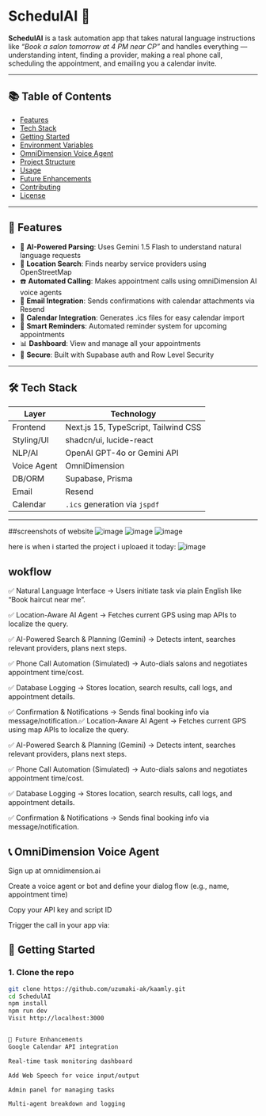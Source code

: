 # SchedulAI 🚀

**SchedulAI** is a task automation app that takes natural language instructions like _“Book a salon tomorrow at 4 PM near CP”_ and handles everything — understanding intent, finding a provider, making a real phone call, scheduling the appointment, and emailing you a calendar invite.

---

## 📚 Table of Contents

- [Features](#features)
- [Tech Stack](#tech-stack)
- [Getting Started](#getting-started)
- [Environment Variables](#environment-variables)
- [OmniDimension Voice Agent](#omnidimension-voice-agent)
- [Project Structure](#project-structure)
- [Usage](#usage)
- [Future Enhancements](#future-enhancements)
- [Contributing](#contributing)
- [License](#license)

---

## 🎯 Features



- 🧠 **AI-Powered Parsing**: Uses Gemini 1.5 Flash to understand natural language requests
- 📍 **Location Search**: Finds nearby service providers using OpenStreetMap
- ☎️ **Automated Calling**: Makes appointment calls using omniDimension AI voice agents
- 📧 **Email Integration**: Sends confirmations with calendar attachments via Resend
- 📅 **Calendar Integration**: Generates .ics files for easy calendar import
- 🔔 **Smart Reminders**: Automated reminder system for upcoming appointments
- 📊 **Dashboard**: View and manage all your appointments
- 🔐 **Secure**: Built with Supabase auth and Row Level Security

---

## 🛠 Tech Stack

| Layer         | Technology                         |
|--------------|-------------------------------------|
| Frontend     | Next.js 15, TypeScript, Tailwind CSS|
| Styling/UI   | shadcn/ui, lucide-react             |
| NLP/AI       | OpenAI GPT-4o or Gemini API         |
| Voice Agent  | OmniDimension                       |
| DB/ORM       | Supabase, Prisma                    |
| Email        | Resend                              |
| Calendar     | `.ics` generation via `jspdf`       |

---

##screenshots of website
![image](https://github.com/user-attachments/assets/74265b9a-006d-42d5-a6f1-954b11e0ee46)
![image](https://github.com/user-attachments/assets/d7ce4c4b-e699-4d19-a68d-7e1e5f32fbfa)
![image](https://github.com/user-attachments/assets/7ce92ec7-5b83-4e34-a6d4-d704d249b9f6)




here is when i started the project i uploaed it today:
![image](https://github.com/user-attachments/assets/38b1fee2-89ff-4821-a58d-4ff9ae6c1ac5)



## wokflow

✅ Natural Language Interface
→ Users initiate task via plain English like “Book haircut near me”.

✅ Location-Aware AI Agent
→ Fetches current GPS using map APIs to localize the query.

✅ AI-Powered Search & Planning (Gemini)
→ Detects intent, searches relevant providers, plans next steps.

✅ Phone Call Automation (Simulated)
→ Auto-dials salons and negotiates appointment time/cost.

✅ Database Logging
→ Stores location, search results, call logs, and appointment details.

✅ Confirmation & Notifications
→ Sends final booking info via message/notification.✅ Location-Aware AI Agent
→ Fetches current GPS using map APIs to localize the query.

✅ AI-Powered Search & Planning (Gemini)
→ Detects intent, searches relevant providers, plans next steps.

✅ Phone Call Automation (Simulated)
→ Auto-dials salons and negotiates appointment time/cost.

✅ Database Logging
→ Stores location, search results, call logs, and appointment details.

✅ Confirmation & Notifications
→ Sends final booking info via message/notification.



## 📞 OmniDimension Voice Agent
Sign up at omnidimension.ai

Create a voice agent or bot and define your dialog flow (e.g., name, appointment time)

Copy your API key and script ID

Trigger the call in your app via:

## 🚀 Getting Started

### 1. Clone the repo

```bash
git clone https://github.com/uzumaki-ak/kaamly.git
cd SchedulAI
npm install
npm run dev
Visit http://localhost:3000


🔮 Future Enhancements
Google Calendar API integration

Real-time task monitoring dashboard

Add Web Speech for voice input/output

Admin panel for managing tasks

Multi-agent breakdown and logging



